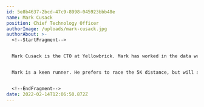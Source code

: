 ```yaml
---
id: 5e8b4637-2bcd-47c9-8998-045923bbb48e
name: Mark Cusack
position: Chief Technology Officer
authorImage: /uploads/mark-cusack.jpg
authorAbout: >-
  <!--StartFragment-->


  Mark Cusack is the CTO at Yellowbrick. Mark has worked in the data warehousing and advanced analytics space for the past 20 years. He was a co-founding developer at the data warehouse archiving company RainStor, which was acquired by Teradata in 2014. Mark holds a PhD in computational physics, and has worked in academia, government, startups and enterprises over the course of his career.


  Mark is a keen runner. He prefers to race the 5K distance, but will also tackle 10K, half-marathons and the occasional full marathon if pushed. He also boxes and skis - although not generally at the same time.


  <!--EndFragment-->
date: 2022-02-14T12:06:50.872Z
---
```

